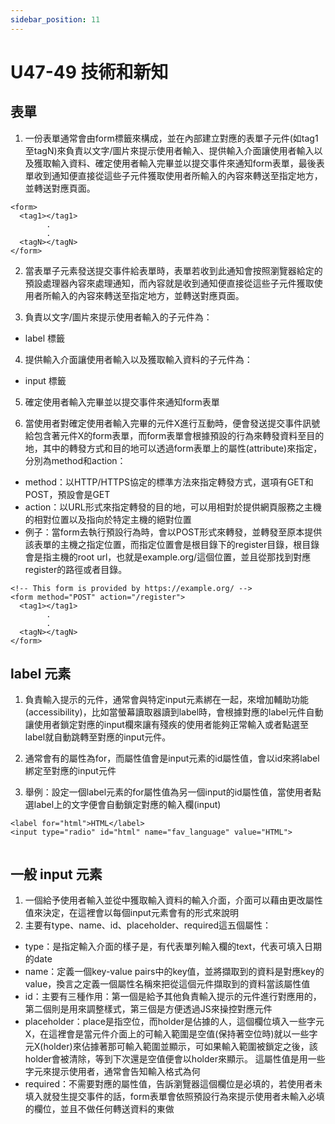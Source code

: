 ```yaml
---
sidebar_position: 11
---
```


# U47-49 技術和新知




## 表單
1. 一份表單通常會由form標籤來構成，並在內部建立對應的表單子元件(如tag1至tagN)來負責以文字/圖片來提示使用者輸入、提供輸入介面讓使用者輸入以及獲取輸入資料、確定使用者輸入完畢並以提交事件來通知form表單，最後表單收到通知便直接從這些子元件獲取使用者所輸入的內容來轉送至指定地方，並轉送對應頁面。
```
<form>
  <tag1></tag1>
        .
        .
  <tagN></tagN>
</form>
```
2. 當表單子元素發送提交事件給表單時，表單若收到此通知會按照瀏覽器給定的預設處理器內容來處理通知，而內容就是收到通知便直接從這些子元件獲取使用者所輸入的內容來轉送至指定地方，並轉送對應頁面。

3. 負責以文字/圖片來提示使用者輸入的子元件為：
  - label 標籤

4. 提供輸入介面讓使用者輸入以及獲取輸入資料的子元件為：
 - input 標籤

5. 確定使用者輸入完畢並以提交事件來通知form表單

6. 當使用者對確定使用者輸入完畢的元件X進行互動時，便會發送提交事件訊號給包含著元件X的form表單，而form表單會根據預設的行為來轉發資料至目的地，其中的轉發方式和目的地可以透過form表單上的屬性(attribute)來指定，分別為method和action：
  - method：以HTTP/HTTPS協定的標準方法來指定轉發方式，選項有GET和POST，預設會是GET
  - action：以URL形式來指定轉發的目的地，可以用相對於提供網頁服務之主機的相對位置以及指向於特定主機的絕對位置
  - 例子：當form去執行預設行為時，會以POST形式來轉發，並轉發至原本提供該表單的主機之指定位置，而指定位置會是根目錄下的register目錄，根目錄會是指主機的root url，也就是example.org/這個位置，並且從那找到對應register的路徑或者目錄。

  ```
  <!-- This form is provided by https://example.org/ -->
  <form method="POST" action="/register">
    <tag1></tag1>
          .
          .
    <tagN></tagN>
  </form>
  ```


## label 元素
1. 負責輸入提示的元件，通常會與特定input元素綁在一起，來增加輔助功能 (accessibility)，比如當螢幕讀取器讀到label時，會根據對應的label元件自動讓使用者鎖定對應的input欄來讓有殘疾的使用者能夠正常輸入或者點選至label就自動跳轉至對應的input元件。
2. 通常會有的屬性為for，而屬性值會是input元素的id屬性值，會以id來將label綁定至對應的input元件

3. 舉例：設定一個label元素的for屬性值為另一個input的id屬性值，當使用者點選label上的文字便會自動鎖定對應的輸入欄(input)
```
<label for="html">HTML</label>
<input type="radio" id="html" name="fav_language" value="HTML">
  
```


## 一般 input 元素

1. 一個給予使用者輸入並從中獲取輸入資料的輸入介面，介面可以藉由更改屬性值來決定，在這裡會以每個input元素會有的形式來說明
2. 主要有type、name、id、placeholder、required這五個屬性：
- type：是指定輸入介面的樣子是，有代表單列輸入欄的text，代表可填入日期的date
- name：定義一個key-value pairs中的key值，並將擷取到的資料是對應key的value，換言之定義一個屬性名稱來把從這個元件擷取到的資料當該屬性值
- id：主要有三種作用：第一個是給予其他負責輸入提示的元件進行對應用的，第二個則是用來調整樣式，第三個是方便透過JS來操控對應元件
- placeholder：place是指空位，而holder是佔據的人，這個欄位填入一些字元X，在這裡會是當元件介面上的可輸入範圍是空值(保持著空位時)就以一些字元X(holder)來佔據著那可輸入範圍並顯示，可如果輸入範圍被鎖定之後，該holder會被清除，等到下次還是空值便會以holder來顯示。 這屬性值是用一些字元來提示使用者，通常會告知輸入格式為何
- required：不需要對應的屬性值，告訴瀏覽器這個欄位是必填的，若使用者未填入就發生提交事件的話，form表單會依照預設行為來提示使用者未輸入必填的欄位，並且不做任何轉送資料的東做


